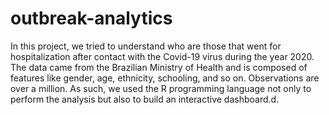 # outbreak-analytics

In this project, we tried to understand who are those that went for hospitalization after contact with the Covid-19 virus during the year 2020. The data came from the Brazilian Ministry of Health and is composed of features like gender, age, ethnicity, schooling, and so on. Observations are over a million. As such, we used the R programming language not only to perform the analysis but also to build an interactive dashboard.d.

